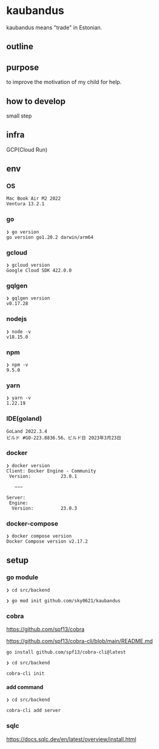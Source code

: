 # kaubandus
kaubandus means "trade" in Estonian.

## outline


## purpose
to improve the motivation of my child for help.

## how to develop
small step

## infra
GCP(Cloud Run)

## env

### OS

```
Mac Book Air M2 2022
Ventura 13.2.1
```

### go
```
❯ go version                     
go version go1.20.2 darwin/arm64
```

### gcloud
```
❯ gcloud version
Google Cloud SDK 422.0.0
```

### gqlgen
```
❯ gqlgen version        
v0.17.28
```

### nodejs
```
❯ node -v
v18.15.0
```

### npm
```
❯ npm -v 
9.5.0
```

### yarn
```
❯ yarn -v
1.22.19
```

### IDE(goland)
```
GoLand 2022.3.4
ビルド #GO-223.8836.56、ビルド日 2023年3月23日
```

### docker
```
❯ docker version
Client: Docker Engine - Community
 Version:           23.0.1
 
   ~~~

Server:
 Engine:
  Version:          23.0.3

```

### docker-compose
```
❯ docker compose version
Docker Compose version v2.17.2
```

## setup

### go module

```
❯ cd src/backend
```

```
❯ go mod init github.com/sky0621/kaubandus
```

### cobra

https://github.com/spf13/cobra

https://github.com/spf13/cobra-cli/blob/main/README.md

```
go install github.com/spf13/cobra-cli@latest
```

```
❯ cd src/backend
```

```
cobra-cli init
```

#### add command

```
❯ cd src/backend
```

```
cobra-cli add server
```

### sqlc

https://docs.sqlc.dev/en/latest/overview/install.html
